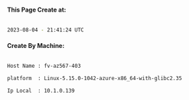 
   
#### This Page Create at:

```bash

2023-08-04 - 21:41:24 UTC

```

#### Create By Machine:

```bash

Host Name : fv-az567-403

platform  : Linux-5.15.0-1042-azure-x86_64-with-glibc2.35

Ip Local  : 10.1.0.139

```

